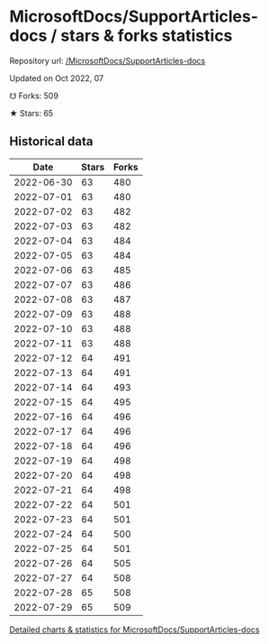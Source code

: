 # MicrosoftDocs/SupportArticles-docs / stars & forks statistics

Repository url: [/MicrosoftDocs/SupportArticles-docs](https://github.com/MicrosoftDocs/SupportArticles-docs)

Updated on Oct 2022, 07

☋ Forks: 509

★ Stars: 65

## Historical data
| Date | Stars | Forks |
|------|-------|-------|
| 2022-06-30 | 63 | 480 | 
| 2022-07-01 | 63 | 480 | 
| 2022-07-02 | 63 | 482 | 
| 2022-07-03 | 63 | 482 | 
| 2022-07-04 | 63 | 484 | 
| 2022-07-05 | 63 | 484 | 
| 2022-07-06 | 63 | 485 | 
| 2022-07-07 | 63 | 486 | 
| 2022-07-08 | 63 | 487 | 
| 2022-07-09 | 63 | 488 | 
| 2022-07-10 | 63 | 488 | 
| 2022-07-11 | 63 | 488 | 
| 2022-07-12 | 64 | 491 | 
| 2022-07-13 | 64 | 491 | 
| 2022-07-14 | 64 | 493 | 
| 2022-07-15 | 64 | 495 | 
| 2022-07-16 | 64 | 496 | 
| 2022-07-17 | 64 | 496 | 
| 2022-07-18 | 64 | 496 | 
| 2022-07-19 | 64 | 498 | 
| 2022-07-20 | 64 | 498 | 
| 2022-07-21 | 64 | 498 | 
| 2022-07-22 | 64 | 501 | 
| 2022-07-23 | 64 | 501 | 
| 2022-07-24 | 64 | 500 | 
| 2022-07-25 | 64 | 501 | 
| 2022-07-26 | 64 | 505 | 
| 2022-07-27 | 64 | 508 | 
| 2022-07-28 | 65 | 508 | 
| 2022-07-29 | 65 | 509 | 


[Detailed charts & statistics for MicrosoftDocs/SupportArticles-docs](https://reviewgithub.com/rep/MicrosoftDocs/SupportArticles-docs)
